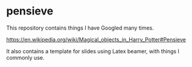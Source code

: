# pensieve

This repository contains things I have Googled many times.

<https://en.wikipedia.org/wiki/Magical_objects_in_Harry_Potter#Pensieve>

It also contains a template for slides using Latex beamer, with things I commonly use.
